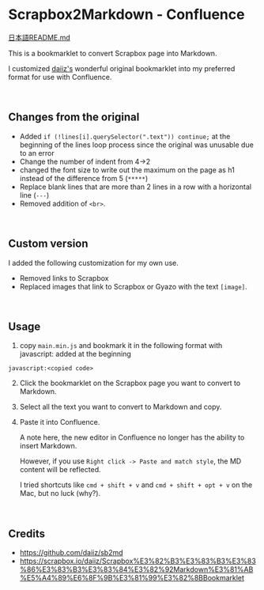 # Scrapbox2Markdown - Confluence

[日本語README.md](/README_jp.md)

This is a bookmarklet to convert Scrapbox page into Markdown.

I customized [daiiz's](https://github.com/daiiz/sb2md) wonderful original bookmarklet into my preferred format for use with Confluence.

<br>

## Changes from the original
- Added `if (!lines[i].querySelector(".text")) continue;` at the beginning of the lines loop process since the original was unusable due to an error
- Change the number of indent from 4->2
- changed the font size to write out the maximum on the page as h1 instead of the difference from 5 (`*****`)
- Replace blank lines that are more than 2 lines in a row with a horizontal line (`---`)
- Removed addition of `<br>`.

<br>

## Custom version

I added the following customization for my own use.
- Removed links to Scrapbox
- Replaced images that link to Scrapbox or Gyazo with the text `[image]`.

<br>

## Usage
1. copy `main.min.js` and bookmark it in the following format with javascript: added at the beginning

```
javascript:<copied code>
```

2. Click the bookmarklet on the Scrapbox page you want to convert to Markdown.

3. Select all the text you want to convert to Markdown and copy.

4. Paste it into Confluence.

    A note here, the new editor in Confluence no longer has the ability to insert Markdown.

    However, if you use `Right click -> Paste and match style`, the MD content will be reflected.

    I tried shortcuts like `cmd + shift + v` and `cmd + shift + opt + v` on the Mac, but no luck (why?).

<br>

## Credits

- https://github.com/daiiz/sb2md
- https://scrapbox.io/daiiz/Scrapbox%E3%82%B3%E3%83%B3%E3%83%86%E3%83%B3%E3%83%84%E3%82%92Markdown%E3%81%AB%E5%A4%89%E6%8F%9B%E3%81%99%E3%82%8BBookmarklet